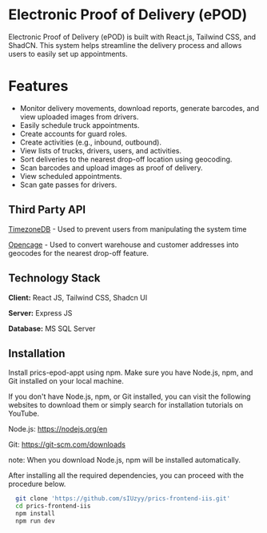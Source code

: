 # Electronic Proof of Delivery (ePOD)

Electronic Proof of Delivery (ePOD) is built with React.js, Tailwind CSS, and ShadCN. This system helps streamline the delivery process and allows users to easily set up appointments.

# Features

- Monitor delivery movements, download reports, generate barcodes, and view uploaded images from drivers.
- Easily schedule truck appointments.
- Create accounts for guard roles.
- Create activities (e.g., inbound, outbound).
- View lists of trucks, drivers, users, and activities.
- Sort deliveries to the nearest drop-off location using geocoding.
- Scan barcodes and upload images as proof of delivery.
- View scheduled appointments.
- Scan gate passes for drivers.

## Third Party API

[TimezoneDB](https://timezonedb.com) - Used to prevent users from manipulating the system time

[Opencage](https://opencagedata.com) - Used to convert warehouse and customer addresses into geocodes for the nearest drop-off feature.

## Technology Stack

**Client:** React JS, Tailwind CSS, Shadcn UI

**Server:** Express JS

**Database:** MS SQL Server

## Installation

Install prics-epod-appt using npm. Make sure you have Node.js, npm, and Git installed on your local machine.

If you don't have Node.js, npm, or Git installed, you can visit the following websites to download them or simply search for installation tutorials on YouTube.

Node.js: https://nodejs.org/en

Git: https://git-scm.com/downloads

note: When you download Node.js, npm will be installed automatically.

After installing all the required dependencies, you can proceed with the procedure below.

```bash
  git clone 'https://github.com/sIUzyy/prics-frontend-iis.git'
  cd prics-frontend-iis
  npm install
  npm run dev
```
